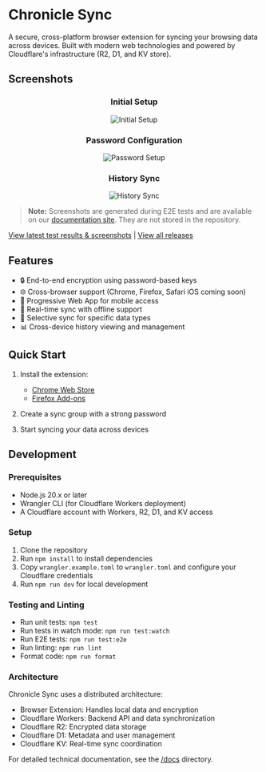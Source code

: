 # Chronicle Sync

A secure, cross-platform browser extension for syncing your browsing data across devices. Built with modern web technologies and powered by Cloudflare's infrastructure (R2, D1, and KV store).

## Screenshots

<div align="center">

### Initial Setup
![Initial Setup](https://chroniclesync.xyz/screenshots/setup-flow/initial-popup.png)

### Password Configuration
![Password Setup](https://chroniclesync.xyz/screenshots/setup-flow/setup-form.png)

### History Sync
![History Sync](https://chroniclesync.xyz/screenshots/setup-flow/history-entries.png)

</div>

> **Note:** Screenshots are generated during E2E tests and are available on our [documentation site](https://chroniclesync.xyz/test-results.html). They are not stored in the repository.

[View latest test results & screenshots](https://chroniclesync.xyz/test-results.html) | [View all releases](https://github.com/posix4e/chronicle-sync/releases)
## Features

- 🔒 End-to-end encryption using password-based keys
- 🌐 Cross-browser support (Chrome, Firefox, Safari iOS coming soon)
- 📱 Progressive Web App for mobile access
- 🔄 Real-time sync with offline support
- 🎯 Selective sync for specific data types
- 📊 Cross-device history viewing and management

## Quick Start

1. Install the extension:
   - [Chrome Web Store](https://chrome.google.com/webstore/detail/chronicle-sync)
   - [Firefox Add-ons](https://addons.mozilla.org/firefox/addon/chronicle-sync)

2. Create a sync group with a strong password
3. Start syncing your data across devices

## Development

### Prerequisites

- Node.js 20.x or later
- Wrangler CLI (for Cloudflare Workers deployment)
- A Cloudflare account with Workers, R2, D1, and KV access

### Setup

1. Clone the repository
2. Run `npm install` to install dependencies
3. Copy `wrangler.example.toml` to `wrangler.toml` and configure your Cloudflare credentials
4. Run `npm run dev` for local development

### Testing and Linting

- Run unit tests: `npm test`
- Run tests in watch mode: `npm run test:watch`
- Run E2E tests: `npm run test:e2e`
- Run linting: `npm run lint`
- Format code: `npm run format`

### Architecture

Chronicle Sync uses a distributed architecture:
- Browser Extension: Handles local data and encryption
- Cloudflare Workers: Backend API and data synchronization
- Cloudflare R2: Encrypted data storage
- Cloudflare D1: Metadata and user management
- Cloudflare KV: Real-time sync coordination

For detailed technical documentation, see the [/docs](/docs) directory.
